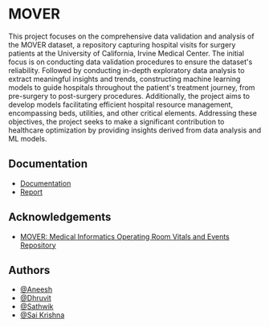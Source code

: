 
# MOVER

This project focuses on the comprehensive data validation and analysis of the MOVER
dataset, a repository capturing hospital visits for surgery patients at the University of
California, Irvine Medical Center. The initial focus is on conducting data validation
procedures to ensure the dataset's reliability. Followed by conducting in-depth exploratory
data analysis to extract meaningful insights and trends, constructing machine learning
models to guide hospitals throughout the patient's treatment journey, from pre-surgery to
post-surgery procedures. Additionally, the project aims to develop models facilitating efficient
hospital resource management, encompassing beds, utilities, and other critical elements.
Addressing these objectives, the project seeks to make a significant contribution to
healthcare optimization by providing insights derived from data analysis and ML models.

## Documentation

- [Documentation](https://mover.ics.uci.edu/index.html)
- [Report](https://github.com/aneeshkrishna4739/MOVER/blob/main/MOVER-%20report.pdf)


## Acknowledgements

 - [MOVER: Medical Informatics Operating Room Vitals and Events Repository](https://archive.ics.uci.edu/dataset/877/mover:+medical+informatics+operating+room+vitals+and+events+repository)
## Authors

- [@Aneesh](https://github.com/aneeshkrishna4739)
- [@Dhruvit](https://www.linkedin.com/in/dhruvit-kothari/)
- [@Sathwik](https://www.linkedin.com/in/sathwik-veeraiah-udgimath/)
- [@Sai Krishna](https://www.linkedin.com/in/saikrishna-tammali/)



